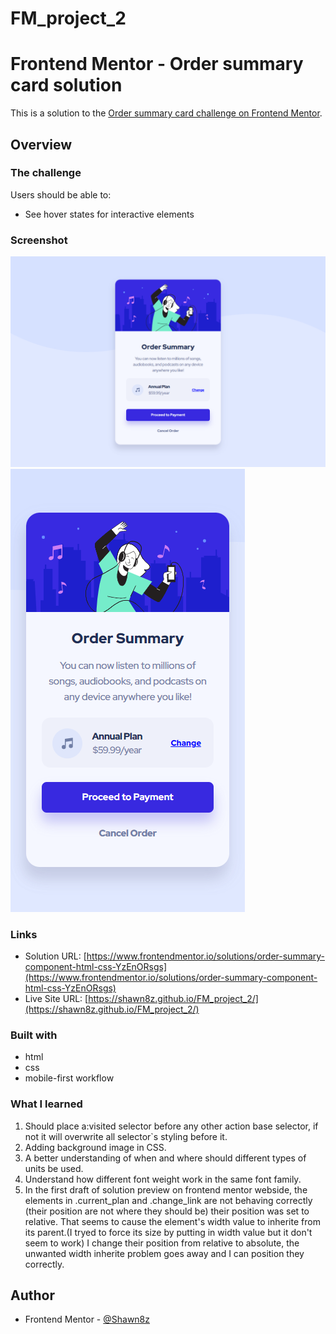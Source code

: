 # FM_project_2

# Frontend Mentor - Order summary card solution

This is a solution to the [Order summary card challenge on Frontend Mentor](https://www.frontendmentor.io/challenges/order-summary-component-QlPmajDUj).

## Overview

### The challenge

Users should be able to:

- See hover states for interactive elements

### Screenshot

![desktop](./screenshots/order_summary_desktop.png)
![mobile](./screenshots/order_summary_mobile.png)

### Links

- Solution URL: [https://www.frontendmentor.io/solutions/order-summary-component-html-css-YzEnORsgs](https://www.frontendmentor.io/solutions/order-summary-component-html-css-YzEnORsgs)
- Live Site URL: [https://shawn8z.github.io/FM_project_2/](https://shawn8z.github.io/FM_project_2/)

### Built with

- html
- css
- mobile-first workflow

### What I learned

1. Should place a:visited selector before any other action base selector, if not it will overwrite all selector`s styling before it.
2. Adding background image in CSS.
3. A better understanding of when and where should different types of units be used.
4. Understand how different font weight work in the same font family.
5. In the first draft of solution preview on frontend mentor webside, the elements in .current_plan and .change_link are not behaving correctly (their position are not where they should be) their position was set to relative. That seems to cause the element's width value to inherite from its parent.(I tryed to force its size by putting in width value but it don't seem to work) I change their position from relative to absolute, the unwanted width inherite problem goes away and I can position they correctly.

## Author

- Frontend Mentor - [@Shawn8z](https://www.frontendmentor.io/profile/Shawn8z)

